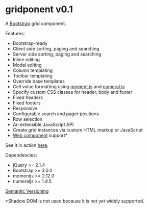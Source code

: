 # gridponent v0.1

A [Bootstrap](http://getbootstrap.com/) grid component.

Features:

- Bootstrap-ready
- Client side sorting, paging and searching
- Server side sorting, paging and searching
- Inline editing
- Modal editing
- Column templating
- Toolbar templating
- Override base templates
- Cell value formatting using [moment.js](http://momentjs.com/) and [numeral.js](http://numeraljs.com/)
- Specify custom CSS classes for header, body and footer
- Fixed headers
- Fixed footers
- Responsive
- Configurable search and pager positions
- Row selection
- An extensible JavaScript API
- Create grid instances via custom HTML markup or JavaScript
- [Web component](http://webcomponents.org/) support*


See it in action [here](https://gridponent-demo.herokuapp.com/).

Dependencies:

- jQuery >= 2.1.4
- Bootstrap >= 3.0.0
- momentjs >= 2.12.0
- numeraljs >= 1.4.5

[Semantic Versioning](http://semver.org/)

*Shadow DOM is not used because it is not yet widely supported.
